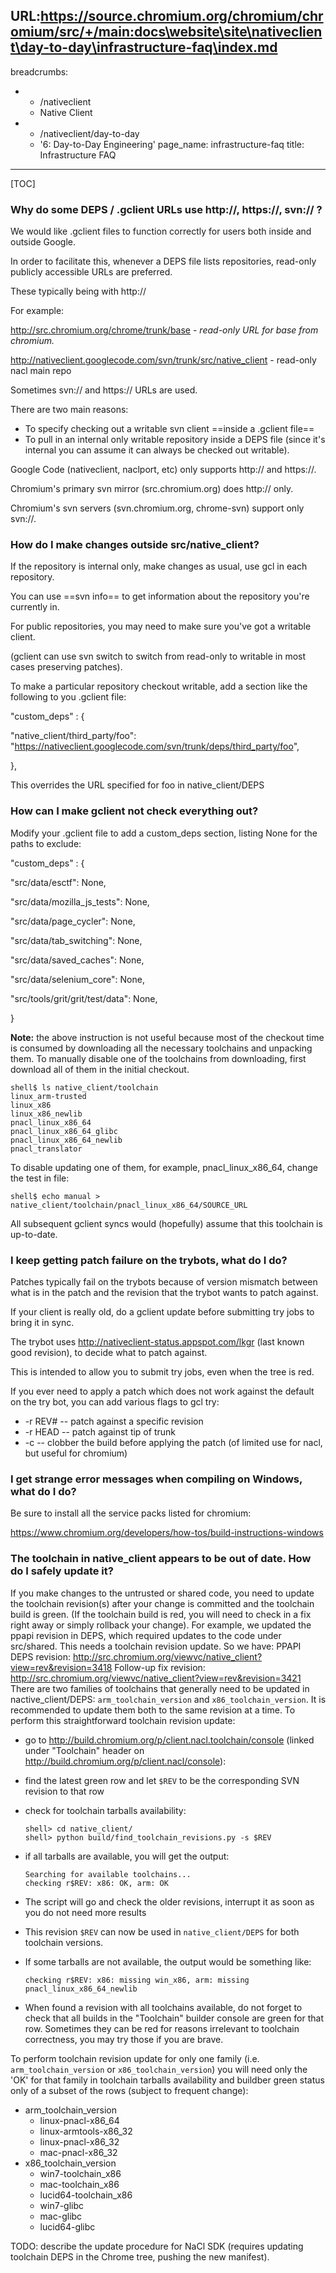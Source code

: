 URL:https://source.chromium.org/chromium/chromium/src/+/main:docs\website\site\nativeclient\day-to-day\infrastructure-faq\index.md
---
breadcrumbs:
- - /nativeclient
  - Native Client
- - /nativeclient/day-to-day
  - '6: Day-to-Day Engineering'
page_name: infrastructure-faq
title: Infrastructure FAQ
---

[TOC]

### **Why do some DEPS / .gclient URLs use http://, https://, svn:// ?**

We would like .gclient files to function correctly for users both inside and
outside Google.

In order to facilitate this, whenever a DEPS file lists repositories, read-only
publicly accessible URLs are preferred.

These typically being with http://

For example:

http://src.chromium.org/chrome/trunk/base - *read-only URL for base from
chromium.*

http://nativeclient.googlecode.com/svn/trunk/src/native_client - read-only nacl
main repo

Sometimes svn:// and https:// URLs are used.

There are two main reasons:

*   To specify checking out a writable svn client ==inside a .gclient
            file==
*   To pull in an internal only writable repository inside a DEPS file
            (since it's internal you can assume it can always be checked out
            writable).

Google Code (nativeclient, naclport, etc) only supports http:// and https://.

Chromium's primary svn mirror (src.chromium.org) does http:// only.

Chromium's svn servers (svn.chromium.org, chrome-svn) support only svn://.

### **How do I make changes outside src/native_client?**

If the repository is internal only, make changes as usual, use gcl in each
repository.

You can use ==svn info== to get information about the repository you're
currently in.

For public repositories, you may need to make sure you've got a writable client.

(gclient can use svn switch to switch from read-only to writable in most cases
preserving patches).

To make a particular repository checkout writable, add a section like the
following to you .gclient file:

"custom_deps" : {

"native_client/third_party/foo":
"https://nativeclient.googlecode.com/svn/trunk/deps/third_party/foo",

},

This overrides the URL specified for foo in native_client/DEPS

### **How can I make gclient not check everything out?**

Modify your .gclient file to add a custom_deps section, listing None for the
paths to exclude:

"custom_deps" : {

"src/data/esctf": None,

"src/data/mozilla_js_tests": None,

"src/data/page_cycler": None,

"src/data/tab_switching": None,

"src/data/saved_caches": None,

"src/data/selenium_core": None,

"src/tools/grit/grit/test/data": None,

}

**Note:** the above instruction is not useful because most of the checkout time
is consumed by downloading all the necessary toolchains and unpacking them. To
manually disable one of the toolchains from downloading, first download all of
them in the initial checkout.

```none
shell$ ls native_client/toolchain
linux_arm-trusted
linux_x86
linux_x86_newlib
pnacl_linux_x86_64
pnacl_linux_x86_64_glibc
pnacl_linux_x86_64_newlib
pnacl_translator
```

To disable updating one of them, for example, pnacl_linux_x86_64, change the
test in file:

```none
shell$ echo manual > native_client/toolchain/pnacl_linux_x86_64/SOURCE_URL
```

All subsequent gclient syncs would (hopefully) assume that this toolchain is
up-to-date.

### **I keep getting patch failure on the trybots, what do I do?**

Patches typically fail on the trybots because of version mismatch between what
is in the patch and the revision that the trybot wants to patch against.

If your client is really old, do a gclient update before submitting try jobs to
bring it in sync.

The trybot uses http://nativeclient-status.appspot.com/lkgr (last known good
revision), to decide what to patch against.

This is intended to allow you to submit try jobs, even when the tree is red.

If you ever need to apply a patch which does not work against the default on the
try bot, you can add various flags to gcl try:

*   -r REV# -- patch against a specific revision
*   -r HEAD -- patch against tip of trunk
*   -c -- clobber the build before applying the patch (of limited use
            for nacl, but useful for chromium)

### **I get strange error messages when compiling on Windows, what do I do?**

Be sure to install all the service packs listed for chromium:

https://www.chromium.org/developers/how-tos/build-instructions-windows

### **The toolchain in native_client appears to be out of date. How do I safely update it?**

If you make changes to the untrusted or shared code, you need to update the
toolchain revision(s) after your change is committed and the toolchain build is
green. (If the toolchain build is red, you will need to check in a fix right
away or simply rollback your change).
For example, we updated the ppapi revision in DEPS, which required updates to
the code under src/shared. This needs a toolchain revision update. So we have:
PPAPI DEPS revision:
<http://src.chromium.org/viewvc/native_client?view=rev&revision=3418>
Follow-up fix revision:
<http://src.chromium.org/viewvc/native_client?view=rev&revision=3421>
There are two families of toolchains that generally need to be updated in
nactive_client/DEPS: `arm_toolchain_version` and `x86_toolchain_version`. It is
recommended to update them both to the same revision at a time.
To perform this straightforward toolchain revision update:

*   go to <http://build.chromium.org/p/client.nacl.toolchain/console>
            (linked under "Toolchain" header on
            <http://build.chromium.org/p/client.nacl/console>):
*   find the latest green row and let `$REV` to be the corresponding SVN
            revision to that row
*   check for toolchain tarballs availability:

    ```none
    shell> cd native_client/
    shell> python build/find_toolchain_revisions.py -s $REV
    ```

*   if all tarballs are available, you will get the output:

    ```none
    Searching for available toolchains...
    checking r$REV: x86: OK, arm: OK
    ```

*   The script will go and check the older revisions, interrupt it as
            soon as you do not need more results
*   This revision `$REV` can now be used in `native_client/DEPS` for
            both toolchain versions.
*   If some tarballs are not available, the output would be something
            like:

    ```none
    checking r$REV: x86: missing win_x86, arm: missing pnacl_linux_x86_64_newlib
    ```

*   When found a revision with all toolchains available, do not forget
            to check that all builds in the "Toolchain" builder console are
            green for that row. Sometimes they can be red for reasons irrelevant
            to toolchain correctness, you may try those if you are brave.

To perform toolchain revision update for only one family (i.e.
`arm_toolchain_version` or `x86_toolchain_version`) you will need only the 'OK'
for that family in toolchain tarballs availability and buildber green status
only of a subset of the rows (subject to frequent change):

*   arm_toolchain_version
    *   linux-pnacl-x86_64
    *   linux-armtools-x86_32
    *   linux-pnacl-x86_32
    *   mac-pnacl-x86_32
*   x86_toolchain_version
    *   win7-toolchain_x86
    *   mac-toolchain_x86
    *   lucid64-toolchain_x86
    *   win7-glibc
    *   mac-glibc
    *   lucid64-glibc

TODO: describe the update procedure for NaCl SDK (requires updating toolchain
DEPS in the Chrome tree, pushing the new manifest).
